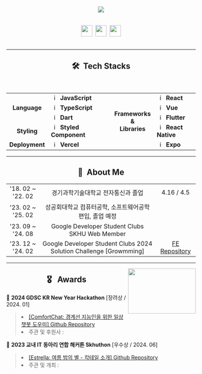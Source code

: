 <br/><br/><br/>

<div align=center >
  <img src="https://readme-typing-svg.herokuapp.com?font=Alkatra&weight=500&size=35&pause=1000&color=D0F6FFEE&center=true&vCenter=true&random=false&width=500&lines=Welcome+to+HarrySeop's+GitHub!">
  <br/><br/><br/>

  <a href="https://velog.io/@harryseop/posts">
    <img src="https://img.shields.io/badge/velog-20C997?style=for-the-badge&logo=velog&logoColor=white" height=30px></a>&nbsp;
  <a href="mailto:harryseop@gmail.com">
    <img src="https://img.shields.io/badge/mail-D24235?style=for-the-badge&logo=gmail&logoColor=white" height=30px></a>&nbsp;
  <a href="https://www.instagram.com/harryseop_dev">
    <img src="https://img.shields.io/badge/Instagram-E4405F?style=for-the-badge&logo=Instagram&logoColor=white" height=30px></a>
</div>
<br/>

---
<div align=center>

  ## 🛠️ &nbsp;Tech Stacks
  <br/>
  <table>
    <tr>
      <td rowspan="3" align="center"><b>Language</b></td>
      <td><img src="https://staging.svgrepo.com/show/349419/javascript.svg" width="16px" alt="_icon" />&nbsp;&nbsp;<b>JavaScript</b></td>
      <td rowspan="5"></td>
      <td rowspan="5" align="center"><b>Frameworks <br/>&<br/> Libraries</b></td>
      <td><img src="https://staging.svgrepo.com/show/354259/react.svg" width="16px" alt="_icon" />&nbsp;&nbsp;<b>React</b></td>
    </tr>
    <tr>
      <td><img src="https://staging.svgrepo.com/show/349540/typescript.svg" width="16px" alt="_icon" />&nbsp;&nbsp;<b>TypeScript</b></td>
      <td><img src="https://staging.svgrepo.com/show/354528/vue.svg" width="16px" alt="_icon" />&nbsp;&nbsp;<b>Vue</b></td>
    </tr>
    <tr>
      <td><img src="https://staging.svgrepo.com/show/353631/dart.svg" width="16px" alt="_icon" />&nbsp;&nbsp;<b>Dart</b></td>
      <td><img src="https://staging.svgrepo.com/show/353751/flutter.svg" width="16px" alt="_icon" />&nbsp;&nbsp;<b>Flutter</b></td>
    </tr>
    <tr>
      <td align="center"><b>Styling</b></td>
      <td><img src="https://www.daggala.com/static/228867c3668e439101821568a8a03b54/ec333/sc.png" width="16px" alt="_icon" />&nbsp;&nbsp;<b>Styled Component</b></td>
      <td><img src="https://staging.svgrepo.com/show/374035/reactts.svg" width="16px" alt="_icon" />&nbsp;&nbsp;<b>React Native</b></td>
    </tr>
    <tr>
      <td align="center"><b>Deployment</b></td>
      <td><img src="https://pipedream.com/s.v0/app_XaLh2x/logo/orig" width="16px" alt="_icon" />&nbsp;&nbsp;<b>Vercel</b></td>
      <td><img src="https://staging.svgrepo.com/show/373753/light-expo.svg" width="16px" alt="_icon" />&nbsp;&nbsp;<b>Expo</b></td>
    </tr>
  </table>

</div>

---
<div align=center>

  ## 🌱 &nbsp;About Me

  <table>
    <tr>
      <td align="center">'18. 02 ~ '22. 02</td>
      <td align="center">경기과학기술대학교 전자통신과 졸업</td>
      <td align="center">4.16 / 4.5</td>
    </tr>
    <tr>
      <td align="center">'23. 02 ~ '25. 02</td>
      <td align="center">성공회대학교 컴퓨터공학, 소프트웨어공학 편입, 졸업 예정</td>
      <td></td>
    </tr>
    <tr>
      <td align="center">'23. 09 ~ '24. 08</td>
      <td align="center">Google Developer Student Clubs SKHU Web Member</td>
      <td align="center"></td>
    </tr>
    <tr>
      <td align="center">'23. 12 ~ '24. 02</td>
      <td align="center">Google Developer Student Clubs 2024 Solution Challenge [Growmming]</td>
      <td align="center"><a href="https://github.com/Growmming/Gurdening_Frontend"/>FE Repository</a></td>
    </tr>
  </table>
</div>
  

---

<img align="right" src="https://render.gitanimals.org/lines/HarrySeop?pet-id=609772874860436944" width="180" height="120" />
<div align=center>

  ## 🎖️ &nbsp;&nbsp;Awards
  
</div>


🥉 <b>2024 GDSC KR New Year Hackathon</b><a href="https://onoffmix.com/event/291734"/><a>&nbsp;[장려상 / 2024. 01]
<blockquote>
  <li><a href="https://github.com/GDSC-K/ComfortChat_FE">[ComfortChat: 경계선 지능인을 위한 일상 챗봇 도우미] Github Repository</a></li>
  <li>주관 및 후원사 : 
    &nbsp;&nbsp;<img src="https://seeklogo.com/images/G/google-developers-logo-F8BF3155AC-seeklogo.com.png" height="12px"/>
    &nbsp;&nbsp;<img src="https://www.svgrepo.com/show/303108/google-icon-logo.svg" height="12px"/>
    &nbsp;&nbsp;<img src="https://cdn.worldvectorlogo.com/logos/line.svg" height="12px"/>
    &nbsp;&nbsp;<img src="https://i.namu.wiki/i/9WpX7_pQ7dS0A4bAGT3Lu8xQRwlrZDhg3ytiIiR4op-qobo5oBWwTxC9Bfbkeoo-y9B4BrhiCQp8cey--PIFbg.svg" height="12px"/>
    </li>
</blockquote>

🥉 <b>2023 교내 IT 동아리 연합 해커톤 Skhuthon</b><a href="https://onoffmix.com/event/291734"/><a>&nbsp;[우수상 / 2024. 06]
<blockquote>
  <li><a href="https://github.com/Skhuthon/Skhuthon_0th_TEAM07_FE">[Estrella: 여름 밤의 별 - 칵테일 소개] Github Repository</a></li>
  <li>주관 및 개최 : 
    &nbsp;&nbsp;<img src="https://seeklogo.com/images/G/google-developers-logo-F8BF3155AC-seeklogo.com.png" height="12px"/>
    &nbsp;&nbsp;<img src="https://upload.wikimedia.org/wikipedia/commons/thumb/4/48/LIKELION_brandsymbol.png/220px-LIKELION_brandsymbol.png" height="12px"/>
    &nbsp;&nbsp;<img src="https://i.namu.wiki/i/GmQozcg0lMGkI_NXkm04l-14hJIGnxYdhfe98DUlKGHVunjQtRkn0ZaGgXI1DEdGzHCzUsJsLbEZlMveOEnoRQ.svg" height="12px"/>
    &nbsp;&nbsp;<img src="https://wiki.throgo.com/images/6/62/Goorm.png" height="12px"/>
    &nbsp;&nbsp;<img src="https://s-owl.github.io/img/logo-dark.svg" height="12px"/>
    </li>
</blockquote>

  



